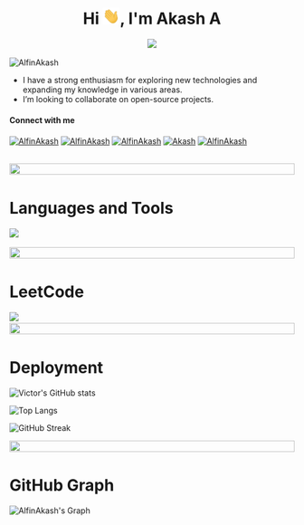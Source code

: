 <!------------------------------------------------------------------------------------Introduction--------------------------------------------------------------------------------------------------->


<h1 align="center">Hi <img src="https://raw.githubusercontent.com/ABSphreak/ABSphreak/master/gifs/Hi.gif" width="30px">, I'm Akash A</h1>

<p align="center">
<a href="https://github.com/Ratheshan03/readme-typing-svg"><img src="https://readme-typing-svg.herokuapp.com?lines=Software+Developer;Java+Developer;MERN+Stack+Developer;Data+Analyst&center=true&width=500&height=50"></a>
</p>

<!------------------- <p align="center">
<img align="center" alt="Coding" width="200" src="https://user-images.githubusercontent.com/74038190/229223263-cf2e4b07-2615-4f87-9c38-e37600f8381a.gif"/>
</p>------------------>

<p align="left"> <img src="https://komarev.com/ghpvc/?username=AlfinAkash&label=Profile%20views&color=0e75b6&style=flat" alt="AlfinAkash" /> </p>

- I have a strong enthusiasm for exploring new technologies and expanding my knowledge in various areas.
- I’m looking to collaborate on open-source projects.

 #### Connect with me
<p align="left">
<a href="https://linkedin.com/in/AlfinAkash" target="blank"><img align="center" src="https://raw.githubusercontent.com/rahuldkjain/github-profile-readme-generator/master/src/images/icons/Social/linked-in-alt.svg" alt="AlfinAkash" height="20" width="30" /></a>
<a href="https://x.com/AlfinAkash" target="blank"><img align="center" src="https://raw.githubusercontent.com/rahuldkjain/github-profile-readme-generator/master/src/images/icons/Social/twitter.svg" alt="AlfinAkash" height="20" width="30" /></a>
<a href="https://github.com/AlfinAkash" target="blank"><img align="center" src="https://raw.githubusercontent.com/rahuldkjain/github-profile-readme-generator/master/src/images/icons/Social/github.svg" alt="AlfinAkash" height="20" width="30" /></a>
<a href="https://instagram.com/a.alfinakash" target="blank"><img align="center" src="https://raw.githubusercontent.com/rahuldkjain/github-profile-readme-generator/master/src/images/icons/Social/instagram.svg" alt="Akash" height="20" width="30" /></a>
<a href="https://youtube.com/@alfinakash" target="blank"><img align="center" src="https://raw.githubusercontent.com/rahuldkjain/github-profile-readme-generator/master/src/images/icons/Social/youtube.svg" alt="AlfinAkash" height="20" width="30" /></a>
</p>
<br>


<img src="https://i.imgur.com/dBaSKWF.gif" height="20" width="100%">

<!------------------------------------------------------------------------------------Skills--------------------------------------------------------------------------------------------------->


# Languages and Tools 

<p align="left">
<img src="https://skillicons.dev/icons?i=c,cpp,java,cs,python,html,css,sass,tailwind,bootstrap,js,jquery,ts,vite,react,angular,dotnet,nodejs,npm,express,mongodb,mysql,postman,aws,docker,linux,git,github,gitlab,pycharm,vscode,eclipse,arduino,vercel,ubuntu,windows&perline=10" />
  </a>
</p>


<img src="https://i.imgur.com/dBaSKWF.gif" height="20" width="100%">

<!------------------------------------------------------------------------------------LeetCode--------------------------------------------------------------------------------------------------->


# LeetCode

<a href="https://leetcode.com/AlfinAkash/">
    <img src="https://leetcard.jacoblin.cool/AlfinAkash?theme=dark&font=Goldman&ext=activityy"></img>
<a>

 
<img src="https://i.imgur.com/dBaSKWF.gif" height="20" width="100%">

<!------------------------------------------------------------------------------------ Deployment and Stats--------------------------------------------------------------------------------------------------->


# Deployment

![Victor's GitHub stats](https://github-readme-stats-sigma-five.vercel.app/api?username=AlfinAkash&show_icons=true&theme=tokyonight)     

![Top Langs](https://github-readme-stats.vercel.app/api/top-langs/?username=AlfinAkash&theme=tokyonight&hide=html&layout=compact) 

![GitHub Streak](https://github-readme-streak-stats-phi-silk.vercel.app/?user=AlfinAkash&theme=tokyonight)



<img src="https://i.imgur.com/dBaSKWF.gif" height="20" width="100%">

<!------------------------------------------------------------------------------------Github Graph--------------------------------------------------------------------------------------------------->



# GitHub Graph 
![AlfinAkash's Graph](https://github-readme-activity-graph.vercel.app/graph?username=AlfinAkash&custom_title=%20AlfinAkash's%20GitHub%20Activity%20Graph&bg_color=0D1117&color=7F3FBF&line=7F3FBF&point=7F3FBF&area_color=FFFFFF&title_color=FFFFFF&area=true)


















   


